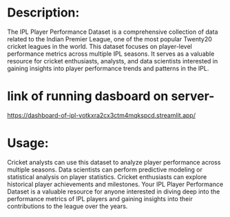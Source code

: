 # Description:
The IPL Player Performance Dataset is a comprehensive collection of data related to the Indian Premier League, one of the most popular Twenty20 cricket leagues in the world. This dataset focuses on player-level performance metrics across multiple IPL seasons. It serves as a valuable resource for cricket enthusiasts, analysts, and data scientists interested in gaining insights into player performance trends and patterns in the IPL.
# link of running dasboard on server-
https://dashboard-of-ipl-votkxra2cx3ctm4mqkspcd.streamlit.app/
# Usage:
Cricket analysts can use this dataset to analyze player performance across multiple seasons.
Data scientists can perform predictive modeling or statistical analysis on player statistics.
Cricket enthusiasts can explore historical player achievements and milestones.
Your IPL Player Performance Dataset is a valuable resource for anyone interested in diving deep into the performance metrics of IPL players and gaining insights into their contributions to the league over the years.
